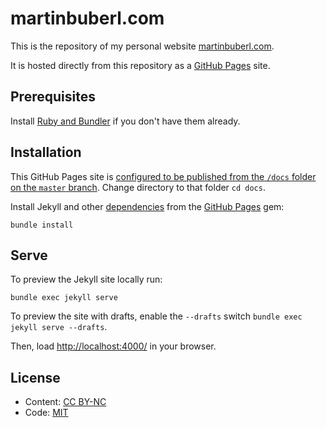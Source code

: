# martinbuberl.com

This is the repository of my personal website [martinbuberl.com](https://martinbuberl.com/).

It is hosted directly from this repository as a [GitHub Pages](https://pages.github.com/) site.

## Prerequisites

Install [Ruby and Bundler](https://help.github.com/articles/setting-up-your-github-pages-site-locally-with-jekyll/) if you don't have them already.
 
## Installation

This GitHub Pages site is [configured to be published from the `/docs` folder on the `master` branch](https://help.github.com/en/articles/configuring-a-publishing-source-for-github-pages#publishing-your-github-pages-site-from-a-docs-folder-on-your-master-branch). Change directory to that folder `cd docs`.

Install Jekyll and other [dependencies](https://pages.github.com/versions/) from the [GitHub Pages](docs/Gemfile) gem:

```
bundle install
```

## Serve

To preview the Jekyll site locally run:

```
bundle exec jekyll serve
```

To preview the site with drafts, enable the `--drafts` switch `bundle exec jekyll serve --drafts`.

Then, load [http://localhost:4000/](http://localhost:4000/) in your browser.


## License

* Content: [CC BY-NC](http://creativecommons.org/licenses/by-nc/4.0/)
* Code: [MIT](https://opensource.org/licenses/MIT)
